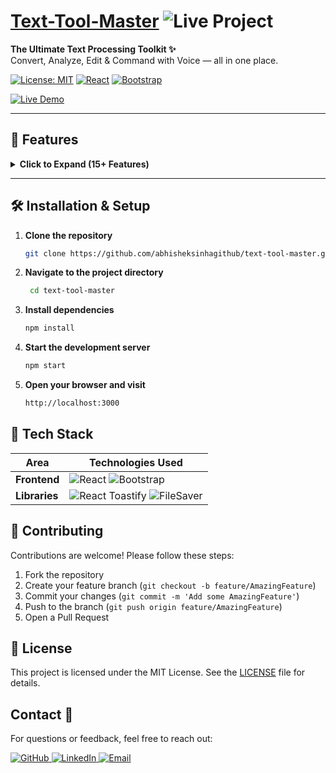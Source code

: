 # [Text-Tool-Master](https://text-tool-master.netlify.app/) <img src="https://img.shields.io/badge/🚀-Live_Project-blue?style=flat" alt="Live Project">

**The Ultimate Text Processing Toolkit ✨**  
Convert, Analyze, Edit & Command with Voice — all in one place.

[![License: MIT](https://img.shields.io/badge/License-MIT-blue.svg)](https://opensource.org/licenses/MIT)
[![React](https://img.shields.io/badge/React-18.2.0-blue)](https://reactjs.org/)
[![Bootstrap](https://img.shields.io/badge/Bootstrap-5.2.3-purple)](https://getbootstrap.com/)

[![Live Demo](https://img.shields.io/badge/🔗_Live_Demo-FF5722?style=for-the-badge&logo=web&logoColor=white)](https://text-tool-master.netlify.app/)

---

## 🧰 Features
<details>
<summary><strong>Click to Expand (15+ Features)</strong></summary>

| Category            | Feature               | Description |
|---------------------|-----------------------|-------------|
| **🔠 Text Transformation** | Basic Ops | Uppercase, lowercase, copy, clear, remove extra spaces |
|                      | Case Conversion   | Title case, sentence case, toggle case |
|                      | Text Reversal     | Reverse lines, words, or sentences |
|                      | Find & Replace    | Advanced text replacement with regex support |
|                      | Content Removal   | Remove specific words or characters |
| **🔒 Security & Privacy** | Encryption/Decryption | Secure text encryption with custom keys |
|                      | Password Generator | Strong, customizable passwords |
| **📊 Text Analysis** | Real-time Stats    | Word count, characters, sentences, reading time |
|                      | Character Limits   | Set boundaries with visual indicators |
|                      | Preview Panel      | Instant rendering with syntax preservation |
| **⚡ Productivity Tools** | Character Limit Controls | Visual progress bars |
|                      | Text Statistics    | Word/char/sentence count & reading time |
|                      | Export Options     | Export as TXT, PDF, or DOCX |
| **🎙️ Voice & Accessibility** | Text-to-Speech | Multiple voice options |
|                      | Voice Typing       | Dictate text hands-free |
|                      | Keyboard Shortcuts | Customizable key combinations |

</details>

---

## 🛠️ Installation & Setup

1. **Clone the repository**  
   ```bash
   git clone https://github.com/abhisheksinhagithub/text-tool-master.git
   ```
2. **Navigate to the project directory**
   ```bash
    cd text-tool-master
    ```

3. **Install dependencies**

   ```bash
   npm install
   ```

4. **Start the development server**
    ```bash
    npm start
    ```

5. **Open your browser and visit**
    ```bash
    http://localhost:3000
    ```
## 🧪 Tech Stack

| Area       | Technologies Used |
|------------|-------------------|
| **Frontend** | <img src="https://img.shields.io/badge/React-20232A?style=flat&logo=react" alt="React"> <img src="https://img.shields.io/badge/Bootstrap-563D7C?style=flat&logo=bootstrap" alt="Bootstrap"> |
| **Libraries** | <img src="https://img.shields.io/badge/-React_Toastify-FFCA28?style=flat" alt="React Toastify"> <img src="https://img.shields.io/badge/-FileSaver-4CAF50?style=flat" alt="FileSaver"> |

## 🤝 Contributing

Contributions are welcome! Please follow these steps:

1. Fork the repository
2. Create your feature branch (```git checkout -b feature/AmazingFeature```)
3. Commit your changes (```git commit -m 'Add some AmazingFeature'```)
4. Push to the branch (```git push origin feature/AmazingFeature```)
5. Open a Pull Request

## 📜 License

This project is licensed under the MIT License. See the [LICENSE](LICENSE) file for details.

## Contact 📧  
For questions or feedback, feel free to reach out:  

<div align="left">  
  <!-- GitHub -->  
  <a href="https://github.com/abhisheksinhagithub" target="_blank">  
    <img src="https://img.shields.io/badge/GitHub-100000?style=for-the-badge&logo=github&logoColor=white" alt="GitHub" />  
  </a>  
  <!-- LinkedIn -->  
  <a href="https://www.linkedin.com/in/abhishek-kumar-sinha-b0a44a242/" target="_blank">  
    <img src="https://img.shields.io/badge/LinkedIn-0077B5?style=for-the-badge&logo=linkedin&logoColor=white" alt="LinkedIn" />  
  </a>  
  <!-- Email -->  
  <a href="mailto:sinha000abhi99@gmail.com" target="_blank">  
    <img src="https://img.shields.io/badge/Gmail-D14836?style=for-the-badge&logo=gmail&logoColor=white" alt="Email" />  
  </a>  
</div>